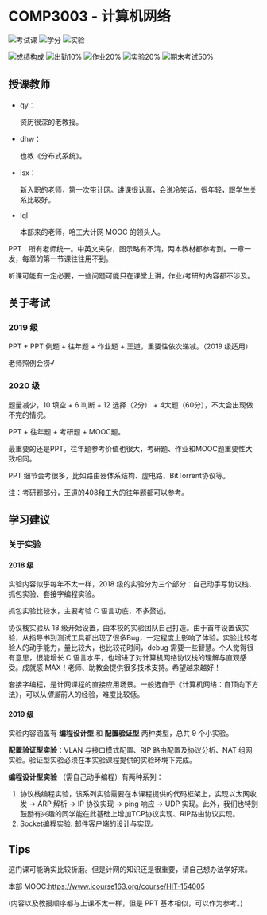 # COMP3003 - 计算机网络

<!--
1. 通过 [Shields.io](https://shields.io/) 生成如下的徽章，标注课程的基本信息。
2. 请根据课程的具体内容增删仓库的子文件夹。子文件夹建议使用小写英文，如果需要附加说明，则添加 README.md。注意，添加 README 后 .gitkeep 文件仍需保留。
3. 关于课程的描述可以不止以下几个方面，酌情增删。
4. hoa.moe 生成本课程对应页面后，请将页面链接复制到 GitHub 仓库的 About/Website 中。
5. 可以在 GitHub 页面的 About/Topics 中为课程添加话题名称。
-->

![考试课](https://img.shields.io/badge/%E8%80%83%E8%AF%95%E8%AF%BE-red)
![学分](https://img.shields.io/badge/%E5%AD%A6%E5%88%86-3.5-moccasin)
![实验](https://img.shields.io/badge/%E5%AE%9E%E9%AA%8C-purple)

![成绩构成](https://img.shields.io/badge/%E6%88%90%E7%BB%A9%E6%9E%84%E6%88%90-gold)
![出勤10%](https://img.shields.io/badge/%E5%87%BA%E5%8B%A4-10%25-wheat)
![作业20%](https://img.shields.io/badge/%E4%BD%9C%E4%B8%9A-20%25-wheat)
![实验20%](https://img.shields.io/badge/%E5%AE%9E%E9%AA%8C-20%25-wheat)
![期末考试50%](https://img.shields.io/badge/%E6%9C%9F%E6%9C%AB%E8%80%83%E8%AF%95-50%25-wheat)


## 授课教师

- qy：

  资历很深的老教授。

- dhw：

  也教《分布式系统》。
  
- lsx：

  新入职的老师，第一次带计网。讲课很认真，会说冷笑话，很年轻，跟学生关系比较好。

- lql

  本部来的老师，哈工大计网 MOOC 的领头人。

PPT：所有老师统一。中英文夹杂，图示略有不清，两本教材都参考到。一章一发，每章的第一节课往往用不到。

听课可能有一定必要，一些问题可能只在课堂上讲，作业/考研的内容都不涉及。

## 关于考试

### 2019 级

PPT + PPT 例题 + 往年题 + 作业题 + 王道，重要性依次递减。（2019 级适用）

老师照例会捞√

### 2020 级

题量减少，10 填空 + 6 判断 + 12 选择（2分） + 4大题（60分），不太会出现做不完的情况。

PPT + 往年题 + 考研题 + MOOC题。

最重要的还是PPT，往年题参考价值也很大，考研题、作业和MOOC题重要性大致相同。

PPT 细节会考很多，比如路由器体系结构、虚电路、BitTorrent协议等。

注：考研题部分，王道的408和工大的往年题都可以参考。

## 学习建议

### 关于实验

#### 2018 级

实验内容似乎每年不太一样，2018 级的实验分为三个部分：自己动手写协议栈、抓包实验、套接字编程实验。

抓包实验比较水，主要考验 C 语言功底，不多赘述。

协议栈实验从 18 级开始设置，由本校的实验团队自己打造。由于首年设置该实验，从指导书到测试工具都出现了很多Bug，一定程度上影响了体验。实验比较考验人的动手能力，量比较大，也比较花时间，debug 需要一些智慧。个人觉得很有意思，很能增长 C 语言水平，也增进了对计算机网络协议栈的理解与直观感受。成就感 MAX！老师、助教会提供很多技术支持。希望越来越好！

套接字编程，是计网课程的直接应用场景。一般选自于《计算机网络：自顶向下方法》，可以从*借鉴*前人的经验，难度比较低。

#### 2019 级

实验内容涵盖有 **编程设计型** 和 **配置验证型** 两种类型，总共 9 个小实验。

**配置验证型实验**：VLAN 与接口模式配置、RIP 路由配置及协议分析、NAT 组网实验。验证型实验必须在本实验课程提供的实验环境下完成。

**编程设计型实验** （需自己动手编程）有两种系列：

1. 协议栈编程实验，该系列实验需要在本课程提供的代码框架上，实现以太网收发 → ARP 解析 → IP 协议实现 → ping 响应 → UDP 实现。此外，我们也特别鼓励有兴趣的同学能在此基础上增加TCP协议实现、RIP路由协议实现。
2. Socket编程实验: 邮件客户端的设计与实现。
  
## Tips

这门课可能确实比较折磨。但是计网的知识还是很重要，请自己想办法学好来。

本部 MOOC:https://www.icourse163.org/course/HIT-154005

(内容以及教授顺序都与上课不太一样，但是 PPT 基本相似，可以作为参考。)